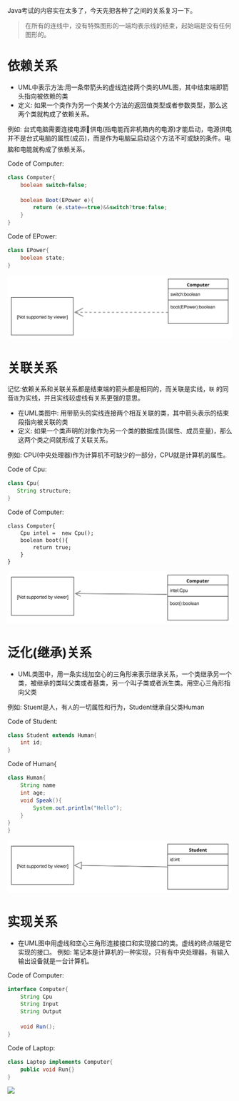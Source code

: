 Java考试的内容实在太多了，今天先把各种了之间的关系复习一下。

> 在所有的连线中，没有特殊图形的一端均表示线的结束，起始端是没有任何图形的。

# 依赖关系

- UML中表示方法:用一条带箭头的虚线连接两个类的UML图，其中结束端即箭头指向被依赖的类
- 定义: 如果一个类作为另一个类某个方法的返回值类型或者参数类型，那么这两个类就构成了依赖关系。

例如: 台式电脑需要连接电源🔌供电(指电能而非机箱内的电源)才能启动，电源供电并不是台式电脑的属性(成员)，而是作为电脑💻启动这个方法不可或缺的条件。电脑和电能就构成了依赖关系。

Code of Computer:
```java
class Computer{
	boolean switch=false;

	boolean Boot(EPower e){
		return (e.state==true)&&switch?true:false;	
	}
}
```
Code of EPower:
```java
class EPower{
	boolean state;	
}
```

![](Rely.svg)


# 关联关系
记忆:依赖关系和关联关系都是结束端的箭头都是相同的，而关联是实线，` 联 ` 的同音` 连 `为实线，并且实线较虚线有关系更强的意思。

- 在UML类图中: 用带箭头的实线连接两个相互关联的类，其中箭头表示的结束段指向被关联的类
- 定义: 如果一个类声明的对象作为另一个类的数据成员(属性、成员变量)，那么这两个类之间就形成了关联关系。

例如: CPU(中央处理器)作为计算机不可缺少的一部分，CPU就是计算机的属性。

Code of Cpu:

```java
class Cpu{
   String structure;
}
```
Code of Computer:

```Computer
class Computer{
	Cpu intel =  new Cpu();
	boolean boot(){
		return true;
	}
}
```
![](Association.svg)

# 泛化(继承)关系

- UML类图中，用一条实线加空心的三角形来表示继承关系，一个类继承另一个类，被继承的类叫父类或者基类，另一个叫子类或者派生类。用空心三角形指向父类

例如: Stuent是人，有` 人 `的一切属性和行为，Student继承自父类Human

Code of Student:

```java
class Student extends Human{
	int id;
}
```

Code of Human{

```java
class Human{
	String name
	int age;
	void Speak(){
		System.out.println("Hello");
	}
}
}
```

![](inherit.svg)

# 实现关系

- 在UML图中用虚线和空心三角形连接接口和实现接口的类。虚线的终点端是它实现的接口。
例如: 笔记本是计算机的一种实现，只有有中央处理器，有输入输出设备就是一台计算机。

Code of Computer:

```java
interface Computer{
	String Cpu
	String Input
	String Output

	void Run();
}
```

Code of Laptop:

```java
class Laptop implements Computer{
	public void Run{}
}
```

![](Implments.svg)

